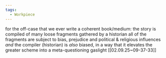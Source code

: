 ```yaml
---
tags:
  - Workpiece
---
```

for the off-case that we ever write a coherent book/medium: 
the story is compiled of many loose fragments gathered by a historian
all of the fragments are subject to bias, prejudice and political & religious influences
*and* the compiler (historian) is *also* biased, in a way that it elevates the greater scheme into a meta-questioning gaslight 
[[02.09.25~09-37-33]]